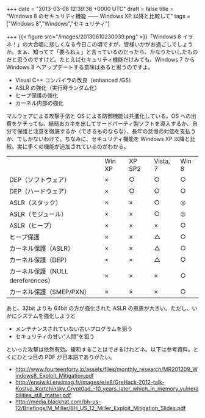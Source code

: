 
+++
date = "2013-03-08 12:39:36 +0000 UTC"
draft = false
title = "Windows 8 のセキュリティ機能 ―― Windows XP 以降と比較して"
tags = ["Windows 8","Windows","セキュリティ"]

+++
{{< figure src="/images/20130610230039.png"  >}}「Windows 8 イラネ！」の大合唱に悲しくなる今日この頃ですが、皆様いかがお過ごしでしょうか。まぁ、知ってて「要らねぇ」と言っているのだったら、かなりたいしたものだと思うのですけど。たとえばセキュリティ機能だけみても、Windows 7 から Windows 8 へアップデートする意味はあると思うのですよ。

<ul>
<li>Visual C++ コンパイラの改良（enhanced /GS）</li>
<li>ASLR の強化（実行時ランダム化）</li>
<li>ヒープ保護の強化</li>
<li>カーネル内部の強化</li>
</ul>マルウェアによる攻撃手法と OS による防御機能は共進化している。OS への出費をケチっても、結局おカネを出してサードパーティ製ソフトを導入するか、自分で保護と注意を徹底するか（できるものならな）、長年の怠慢の対価を支払うか、でしかないわけで。ちなみに、セキュリティ機能を Windows XP 以降と比較。実に多くの機能が追加されているのがわかる。

<table>
    <tbody><tr>
    <td></td>
    <td>Win XP</td>
    <td>XP SP2</td>
    <td>Vista, 7</td>
    <td>Win 8</td>
    </tr>
    <tr>
    <td>DEP（ソフトウェア）</td>
    <td>×</td>
    <td>○</td>
    <td>○</td>
    <td>○</td>
    </tr>
    <tr>
    <td>DEP（ハードウェア）</td>
    <td>×</td>
    <td>○</td>
    <td>○</td>
    <td>○</td>
    </tr>
    <tr>
    <td>ASLR（スタック）</td>
    <td>×</td>
    <td>×</td>
    <td>○</td>
    <td>◎</td>
    </tr>
    <tr>
    <td>ASLR（モジュール）</td>
    <td>×</td>
    <td>×</td>
    <td>○</td>
    <td>◎</td>
    </tr>
    <tr>
    <td>ASLR（ヒープ）</td>
    <td>×</td>
    <td>×</td>
    <td>×</td>
    <td>○</td>
    </tr>
    <tr>
    <td>ヒープ保護</td>
    <td>×</td>
    <td>×</td>
    <td>△</td>
    <td>○</td>
    </tr>
    <tr>
    <td>カーネル保護（ASLR）</td>
    <td>×</td>
    <td>×</td>
    <td>△</td>
    <td>○</td>
    </tr>
    <tr>
    <td>カーネル保護（DEP）</td>
    <td>×</td>
    <td>×</td>
    <td>△</td>
    <td>○</td>
    </tr>
    <tr>
    <td>カーネル保護（NULL dereferences）</td>
    <td>×</td>
    <td>×</td>
    <td>×</td>
    <td>○</td>
    </tr>
    <tr>
    <td>カーネル保護（SMEP/PXN）</td>
    <td>×</td>
    <td>×</td>
    <td>×</td>
    <td>○</td>
    </tr>
</tbody></table>あと、32bit よりも 64bit の方が強化された ASLR の恩恵が大きい。ただし、いかにシステムを強化しようと

<ul>
<li>メンテナンスされていない古いプログラムを狙う</li>
<li>セキュリティの甘い“人間”を狙う</li>
</ul>といった攻撃は依然有効。緩和することはできるけれどネ。以下は参考資料。とくにひとつ目の PDF が日本語でありがたい。

<ul>
<li><a href="http://www.fourteenforty.jp/assets/files/monthly_research/MR201209_Windows8_Exploit_Mitigation.pdf">http://www.fourteenforty.jp/assets/files/monthly_research/MR201209_Windows8_Exploit_Mitigation.pdf</a></li>
<li><a href="http://ensiwiki.ensimag.fr/images/e/e8/GreHack-2012-talk-Kostya_Kortchinsky_Crypt0ad_-10_years_later_which_in_memory_vulnerabilities_still_matter.pdf">http://ensiwiki.ensimag.fr/images/e/e8/GreHack-2012-talk-Kostya_Kortchinsky_Crypt0ad_-10_years_later_which_in_memory_vulnerabilities_still_matter.pdf</a></li>
<li><a href="http://media.blackhat.com/bh-us-12/Briefings/M_Miller/BH_US_12_Miller_Exploit_Mitigation_Slides.pdf">http://media.blackhat.com/bh-us-12/Briefings/M_Miller/BH_US_12_Miller_Exploit_Mitigation_Slides.pdf</a></li>
</ul>


